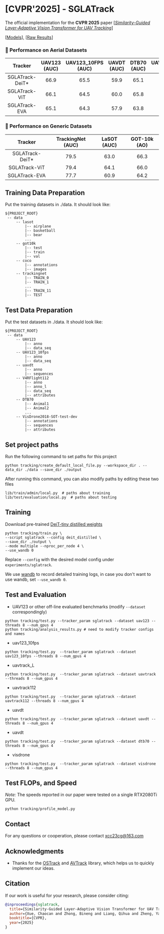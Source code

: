 # [CVPR'2025] - SGLATrack

The official implementation for the **CVPR 2025** paper
\[[_Similarity-Guided Layer-Adaptive Vision Transformer for UAV Tracking_](https://arxiv.org/abs/2503.06625)\]

[[Models](https://drive.google.com/drive/folders/1sHL7aFVZFwkPy6js48x-EKfoZC7oJc9X?usp=sharing)], [[Raw Results](https://drive.google.com/drive/folders/1ss-KQqPsfIXeOcl_h3w6Q09dEk07DjUy?usp=sharing)]


### :star2: Performance on Aerial Datasets

| Tracker      | UAV123 (AUC) | UAV123_10FPS (AUC) | UAVDT (AUC) | DTB70 (AUC) | UAVTrack112 (AUC) | UAVTrack_L (AUC) |
|:------------:|:------------:|:-----------:|:-----------------:|:---------------:|:------------:|:-----------:|
| SGLATrack-DeiT* | 66.9       | 65.5       | 59.9              | 65.1            | 67.5         | 64.0     |
| SGLATrack-ViT | 66.1         | 64.5       | 60.0              | 65.8            | 67.3         | 64.3       | 
| SGLATrack-EVA | 65.1         | 64.3        | 57.9            | 63.8           | 66.9         | 64.7        | 

### :star2: Performance on Generic Datasets
| Tracker      | TrackingNet (AUC) | LaSOT (AUC) | GOT-10k (AO) |
|:------------:|:------------:|:-----------:|:-----------------:|
| SGLATrack-DeiT* | 79.5      | 63.0       | 66.3             |
| SGLATrack-ViT | 79.4        | 64.1       | 66.0             |
| SGLATrack-EVA | 77.7         | 60.9       | 64.2            |


## Training Data Preparation
Put the training datasets in ./data. It should look like:
   ```
   ${PROJECT_ROOT}
    -- data
        -- lasot
            |-- airplane
            |-- basketball
            |-- bear
            ...
        -- got10k
            |-- test
            |-- train
            |-- val
        -- coco
            |-- annotations
            |-- images
        -- trackingnet
            |-- TRAIN_0
            |-- TRAIN_1
            ...
            |-- TRAIN_11
            |-- TEST
   ```

## Test Data Preparation
Put the test datasets in ./data. It should look like:
   ```
   ${PROJECT_ROOT}
    -- data
        -- UAV123
            |-- anno
            |-- data_seq
        -- UAV123_10fps
            |-- anno
            |-- data_seq
        -- uavdt
            |-- anno
            |-- sequences
        -- V4RFlight112
            |-- anno
            |-- anno_l
            |-- data_seq
            |-- attributes
        -- DTB70
            |-- Animal1
            |-- Animal2
            ...
        -- VisDrone2018-SOT-test-dev
            |-- annotations
            |-- sequences
            |-- attributes
   ```

## Set project paths
Run the following command to set paths for this project
```
python tracking/create_default_local_file.py --workspace_dir . --data_dir ./data --save_dir ./output
```
After running this command, you can also modify paths by editing these two files
```
lib/train/admin/local.py  # paths about training
lib/test/evaluation/local.py  # paths about testing
```


## Training
Download pre-trained [DeiT-tiny distilled weights](https://dl.fbaipublicfiles.com/deit/deit_tiny_distilled_patch16_224-b40b3cf7.pth)

```
python tracking/train.py \
--script sglatrack --config deit_distilled \
--save_dir ./output \
--mode multiple --nproc_per_node 4 \
--use_wandb 0
```

Replace `--config` with the desired model config under `experiments/sglatrack`.

We use [wandb](https://github.com/wandb/client) to record detailed training logs, in case you don't want to use wandb, set `--use_wandb 0`.


## Test and Evaluation

- UAV123 or other off-line evaluated benchmarks (modify `--dataset` correspondingly)
```
python tracking/test.py --tracker_param sglatrack --dataset uav123 --threads 8 --num_gpus 4
python tracking/analysis_results.py # need to modify tracker configs and names
```
- uav123_10fps
```
python tracking/test.py  --tracker_param sglatrack --dataset uav123_10fps --threads 8 --num_gpus 4
```
- uavtrack_L
```
python tracking/test.py  --tracker_param sglatrack --dataset uavtrack --threads 8 --num_gpus 4
```
- uavtrack112
```
python tracking/test.py  --tracker_param sglatrack --dataset uavtrack112 --threads 8 --num_gpus 4
```
- uavdt
```
python tracking/test.py  --tracker_param sglatrack --dataset uavdt --threads 8 --num_gpus 4
```
- uavdt
```
python tracking/test.py  --tracker_param sglatrack --dataset dtb70 --threads 8 --num_gpus 4
```
- visdrone
```
python tracking/test.py  --tracker_param sglatrack --dataset visdrone --threads 8 --num_gpus 4
```

## Test FLOPs, and Speed
*Note:* The speeds reported in our paper were tested on a single RTX2080Ti GPU.

```
python tracking/profile_model.py
```


## Contact
For any questions or cooperation, please contact xcc23cg@163.com


## Acknowledgments
* Thanks for the [OSTrack](https://github.com/botaoye/OSTrack) and [AVTrack](https://github.com/wuyou3474/AVTrack) library, which helps us to quickly implement our ideas.



## Citation
If our work is useful for your research, please consider citing:

```Bibtex
@inproceedings{sglatrack,
  title={Similarity-Guided Layer-Adaptive Vision Transformer for UAV Tracking},
  author={Xue, Chaocan and Zhong, Bineng and Liang, Qihua and Zheng, Yaozong and Li, Ning and Xue, Yuanliang and Song, Shuxiang},
  booktitle={CVPR},
  year={2025}
}
```

